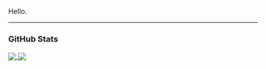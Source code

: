 Hello.
___
### GitHub Stats

<a href="https://github.com/RinCiel/RinCiel">
  <img align="center" src="https://github-readme-stats.vercel.app/api/?username=RinCiel&show_icons=true&theme=github_dark" />
</a>

<a href="https://github.com/RinCiel/RinCiel">
  <img align="center" src="https://github-readme-stats.vercel.app/api/top-langs/?username=RinCiel&theme=github_dark" />
</a>
